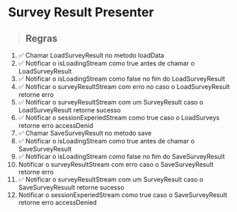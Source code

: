 # Survey Result Presenter

> ## Regras
1. ✅ Chamar LoadSurveyResult no metodo loadData
2. ✅ Notificar o isLoadingStream como true antes de chamar o LoadSurveyResult
3. ✅ Notificar o isLoadingStream como false no fim do LoadSurveyResult
4. ✅ Notificar o surveyResultStream com erro no caso o LoadSurveyResult retorne erro
5. ✅ Notificar o surveyResultStream com um SurveyResult caso o LoadSurveyResult retorne sucesso
6. ✅ Notificar o sessionExperiedStream como true caso o LoadSurveys retorne erro accessDenid
7. ✅ Chamar SaveSurveyResult no metodo save
8. ✅ Notificar o isLoadingStream como true antes de chamar o SaveSurveyResult
9. ✅ Notificar o isLoadingStream como false no fim do SaveSurveyResult
10. Notificar o surveyResultStream com erro caso o SaveSurveyResult retorne erro
11. ✅ Notificar o surveyResultStream com um SurveyResult caso o SaveSurveyResuult retorne sucesso
12. Notificar o sessionExperiedStream como true caso o SaveSurveyResult retorne erro accessDenied